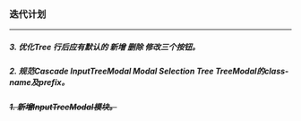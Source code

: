 ### 迭代计划
---

##### <b>3. 优化Tree 行后应有默认的 新增 删除 修改三个按钮。</b>
##### <b>2. 规范Cascade InputTreeModal Modal Selection Tree TreeModal的class-name及prefix。</b>
##### <s>1. 新增InputTreeModal模块。</s>
